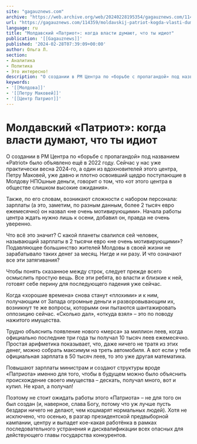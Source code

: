 ```yaml
---
site: "gagauznews.com"
archive: "https://web.archive.org/web/20240228195354/gagauznews.com/114359/moldavskij-patriot-kogda-vlasti-dumayut-chto-ty-idiot.html"
url: "https://gagauznews.com/114359/moldavskij-patriot-kogda-vlasti-dumayut-chto-ty-idiot.html"
language: ru
title: "Молдавский «Патриот»: когда власти думают, что ты идиот"
publication: '[[Gagauznews]]'
published: '2024-02-28T07:39:09+00:00'
author: Ольга Л.
section:
- Аналитика
- Политика
- Это интересно!
description: "О создании в РМ Центра по «борьбе с пропагандой» под названием «Patriot» было объявлено ещё в 2022 году. Сейчас у нас уже практически весна 2024-го, а один из вдохновителей этого центра, Петру Маковей, уже давно и плотно освоивший щедро поступающие в Молдову НПОшные деньги, говорит о том, что «от этого центра в обществе слишком высокие ожидания». Также, по его словам, возникают сложности с набором персонала: зарплаты (а это, заметим, по разным данным, более 2 тысяч евро ежемесячно) он назвал «не очень мотивирующими». Начала работы центра ждать нужно лишь к осени, добавил он, правда не очень уверенно. Что всё это значит? […]"
keywords:
- '[[Молдова]]'
- '[[Петру Маковей]]'
- '[[Центр Патриот]]'
---
```


# Молдавский «Патриот»: когда власти думают, что ты идиот

О создании в РМ Центра по «борьбе с пропагандой» под названием «Patriot» было объявлено ещё в 2022 году. Сейчас у нас уже практически весна 2024-го, а один из вдохновителей этого центра, Петру Маковей, уже давно и плотно освоивший щедро поступающие в Молдову НПОшные деньги, говорит о том, что «от этого центра в обществе слишком высокие ожидания».

Также, по его словам, возникают сложности с набором персонала: зарплаты (а это, заметим, по разным данным, более 2 тысяч евро ежемесячно) он назвал «не очень мотивирующими». Начала работы центра ждать нужно лишь к осени, добавил он, правда не очень уверенно.

Что всё это значит? С какой планеты свалился сей человек, называющий зарплаты в 2 тысячи евро «не очень мотивирующими»? Подавляющее большинство жителей Молдовы в своей жизни не зарабатывало таких денег за месяц. Нигде и ни разу. И что означают все эти затягивания?

Чтобы понять сказанное между строк, следует прежде всего осмыслить простую вещь. Все эти ребята, во власти и близкие к ней, готовят себе перину для последующего падения уже сейчас.

Когда «хорошие времена» снова станут «плохими» и к ним, получающим от Запада огромные деньги и разворовывающим их, возникнут те же вопросы, которыми они пытаются шантажировать оппозицию сейчас. «Сколько дал», «откуда взял» – это по поводу нажитого имущества.

Трудно объяснить появление нового «мерса» за миллион леев, когда официально последние три года ты получал 10 тысяч леев ежемесячно. Простая арифметика показывает, что, даже ничего не тратя из этих денег, можно собрать максимум на треть автомобиля. А вот если у тебя официальная зарплата в 50 тысяч леев, то это уже другая математика.

Повышают зарплаты министрам и создают структуры вроде «Патриота» именно для того, чтобы в будущем можно было объяснить происхождение своего имущества – дескать, получал много, вот и купил. Не крал, а получал!

Поэтому не стоит ожидать работы этого «Патриота» – не для того он был создан (и, наверное, слава Богу, потому что уж лучше пусть бездари ничего не делают, чем кошмарят нормальных людей). Хотя не исключено, что осенью, в разгар президентской предвыборной кампании, центру и выпадет кое-какая работёнка в рамках последовательного устранения и дисквалификации всех опасных для действующего главы государства конкурентов.